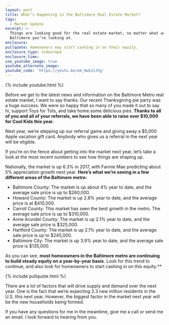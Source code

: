 ```yaml
---
layout: post
title: What’s Happening in the Baltimore Real Estate Market?
tags:
  - Market Update
excerpt: >-
  Things are looking good for the real estate market, no matter what area of
  Baltimore you’re looking at.
enclosure:
pullquote: Homeowners may start cashing in on their equity.
enclosure_type: video/mp4
enclosure_time:
use_youtube_image: true
youtube_alternate_image:
youtube_code: 'https://youtu.be/em_Hwk2zJhg'
---
```



{% include youtube.html %}

Before we get to the latest news and information on the Baltimore Metro real estate market, I want to say thanks. Our recent Thanksgiving pie party was a huge success. We were so happy that so many of you made it out to say hi, support Toys for Tots, and take home some delicious pies. **Thanks to all of you and all of your referrals, we have been able to raise over $10,000 for Cool Kids this year.**

Next year, we’re stepping up our referral game and giving away a $5,000 Apple vacation gift card. Anybody who gives us a referral in the next year will be eligible.

If you’re on the fence about getting into the market next year, let’s take a look at the most recent numbers to see how things are shaping up.

Nationally, the market is up 6.3% in 2017, with Fannie Mae predicting about 5% appreciation growth next year. **Here’s what we’re seeing in a few different areas of the Baltimore metro:**

* Baltimore County: The market is up about 4% year to date, and the average sale price is up to $260,000.
* Howard County: The market is up 2.8% year to date, and the average price is at $410,000.
* Carroll County: This market has seen the best growth in the metro. The average sale price is up to $310,000.
* Anne Arundel County: The market is up 2.1% year to date, and the average sale price is $325,000.
* Hartford County: The market is up 2.1% year to date, and the average sale price is up to $245,000.
* Baltimore City: The market is up 3.9% year to date, and the average sale price is $135,000.

As you can see, **most homeowners in the Baltimore metro are continuing to build steady equity on a year-by-year basis.**&nbsp;Look for this trend to continue, and also look for homeowners to start cashing in on this equity.\*\*

{% include pullquote.html %}

There are a lot of factors that will drive supply and demand over the next year. One is the fact that we’re expecting 2.3 new million residents in the U.S. this next year. However, the biggest factor in the market next year will be the new households being formed.

If you have any questions for me in the meantime, give me a call or send me an email. I look forward to hearing from you.